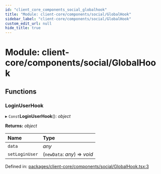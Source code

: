 ```yaml
---
id: "client_core_components_social_globalhook"
title: "Module: client-core/components/social/GlobalHook"
sidebar_label: "client-core/components/social/GlobalHook"
custom_edit_url: null
hide_title: true
---
```


# Module: client-core/components/social/GlobalHook

## Functions

### LoginUserHook

▸ `Const`**LoginUserHook**(): *object*

**Returns:** *object*

Name | Type |
:------ | :------ |
`data` | *any* |
`setLoginUser` | (`newData`: *any*) => *void* |

Defined in: [packages/client-core/components/social/GlobalHook.tsx:3](https://github.com/xr3ngine/xr3ngine/blob/5c3dcaef1/packages/client-core/components/social/GlobalHook.tsx#L3)
